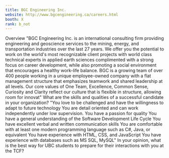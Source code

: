 ```yaml
---
title: BGC Engineering Inc.
website: http://www.bgcengineering.ca/careers.html
booth: X
rank: b_not
---
```

Overview
"BGC Engineering Inc. is an international consulting firm providing engineering and geoscience services to the mining, energy, and transportation industries over the last 27 years. We offer you the potential to work on the world's most recognizable client projects with world class technical experts in applied earth sciences complimented with a strong focus on career development, while also promoting a social environment that encourages a healthy work-life balance. BGC is a growing team of over 400 people working in a unique employee-owned company with a flat management structure that emphasizes teamwork and shared leadership at all levels. Our core values of One Team, Excellence, Common Sense, Curiosity and Clarity reflect our culture that is flexible in structure, allowing room for innovat"
What are the skills and qualities of a successful candidate in your organization?
"You love to be challenged and have the willingness to adapt to future technology
You are detail oriented and can work independently under low supervision.
You have a passion for quality
You have a general understanding of the Software Development Life Cycle
You have excellent verbal and written communication skills
You are comfortable with at least one modern programming language such as C#, Java, or equivalent
You have experience with HTML, CSS, and JavaScript
You have experience with databases such as MS SQL, MySQL"
In your opinion, what is the best way for UBC students to prepare for their interactions with you at the TCF?

